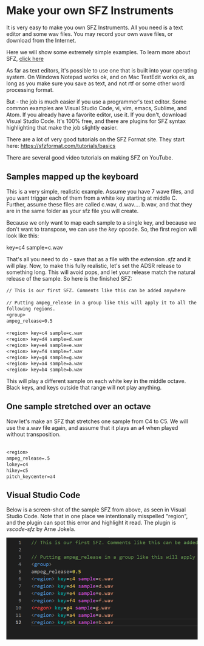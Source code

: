 # Make your own SFZ Instruments

It is very easy to make you own SFZ Instruments. All you need is a text editor and some wav files. You may record your own wave files, or download from the Internet.

Here we will show some extremely simple examples. To learn more about SFZ, [click here](./sfz-player-about-sfz.md)

As far as text editors, it's possible to use one that is built into your operating system. On Windows Notepad works ok, and on Mac TextEdit works ok, as long as you make sure you save as text, and not rtf or some other word processing format.

But - the job is much easier if you use a programmer's text editor. Some common examples are Visual Studio Code, vi, vim, emacs, Sublime, and Atom. If you already have a favorite editor, use it. If you don't, download Visual Studio Code. It's 100% free, and there are plugins for SFZ syntax highlighting that make the job slightly easier.

There are a lot of very good tutorials on the SFZ Format site. They start here: https://sfzformat.com/tutorials/basics

There are several good video tutorials on making SFZ on YouTube.

## Samples mapped up the keyboard

This is a very simple, realistic example. Assume you have 7 wave files, and you want trigger each of them from a white key starting at middle C. Further, assume these files are called c.wav, d.wav.... b.wav, and that they are in the same folder as your sfz file you will create.

Because we only want to map each sample to a single key, and because we don't want to transpose, we can use the *key* opcode. So, the first region will look like this:

<region> key=c4 sample=c.wav

That's all you need to do - save that as a file with the extension *.sfz* and it will play. Now, to make this fully realistic, let's set the ADSR release to something long. This will avoid pops, and let your release match the natural release of the sample. So here is the finished SFZ:

```sfz
// This is our first SFZ. Comments like this can be added anywhere

// Putting ampeg_release in a group like this will apply it to all the following regions.
<group> 
ampeg_release=0.5

<region> key=c4 sample=c.wav
<region> key=d4 sample=d.wav
<region> key=e4 sample=e.wav
<region> key=f4 sample=f.wav
<region> key=g4 sample=g.wav
<region> key=a4 sample=a.wav
<region> key=b4 sample=b.wav
```

This will play a different sample on each white key in the middle octave. Black keys, and keys outside that range will not play anything.

## One sample stretched over an octave

Now let's make an SFZ that stretches one sample from C4 to C5. We will use the a.wav file again, and assume that it plays an a4 when played without transposition.

```sfz

<region>
ampeg_release=.5
lokey=c4
hikey=c5 
pitch_keycenter=a4
```

## Visual Studio Code

Below is a screen-shot of the sample SFZ from above, as seen in Visual Studio Code. Note that in one place we intentionally misspelled "region", and the plugin can spot this error and highlight it read. The plugin is *vscode-sfz* by Arne Jokela.

![VS Code  image](./vscode.png)
